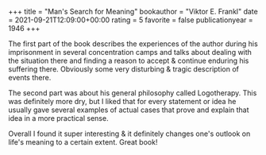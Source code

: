 +++
title = "Man's Search for Meaning"
bookauthor = "Viktor E. Frankl"
date = 2021-09-21T12:09:00+00:00
rating = 5
favorite = false
publicationyear = 1946
+++

The first part of the book describes the experiences of the author during his imprisonment in several concentration camps and talks about dealing with the situation there and finding a reason to accept & continue enduring his suffering there. Obviously some very disturbing & tragic description of events there.

The second part was about his general philosophy called Logotherapy. This was definitely more dry, but I liked that for every statement or idea he usually gave several examples of actual cases that prove and explain that idea in a more practical sense.

Overall I found it super interesting & it definitely changes one's outlook on life's meaning to a certain extent. Great book!
